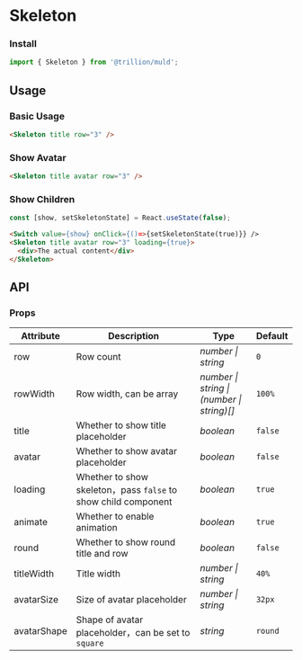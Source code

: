 # Skeleton

### Install

```js
import { Skeleton } from '@trillion/muld';
```

## Usage

### Basic Usage

```html
<Skeleton title row="3" />
```

### Show Avatar

```html
<Skeleton title avatar row="3" />
```

### Show Children

```js
const [show, setSkeletonState] = React.useState(false);
```

```html
<Switch value={show} onClick={()=>{setSkeletonState(true)}} />
<Skeleton title avatar row="3" loading={true}>
  <div>The actual content</div>
</Skeleton>
```

## API

### Props

| Attribute | Description | Type | Default |
| --- | --- | --- | --- |
| row | Row count | _number \| string_ | `0` |
| rowWidth | Row width, can be array | _number \| string \|<br>(number \| string)[]_ | `100%` |
| title | Whether to show title placeholder | _boolean_ | `false` |
| avatar | Whether to show avatar placeholder | _boolean_ | `false` |
| loading | Whether to show skeleton，pass `false` to show child component | _boolean_ | `true` |
| animate | Whether to enable animation | _boolean_ | `true` |
| round  | Whether to show round title and row | _boolean_ | `false` |
| titleWidth | Title width | _number \| string_ | `40%` |
| avatarSize | Size of avatar placeholder | _number \| string_ | `32px` |
| avatarShape | Shape of avatar placeholder，can be set to `square` | _string_ | `round` |
